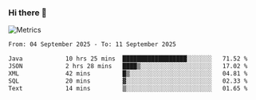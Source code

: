 ### Hi there 👋

![Metrics](https://github.com/radoapx/radoapx/blob/main/github-metrics.svg)

<!--START_SECTION:waka-->

```txt
From: 04 September 2025 - To: 11 September 2025

Java            10 hrs 25 mins  ██████████████████░░░░░░░   71.52 %
JSON            2 hrs 28 mins   ████▒░░░░░░░░░░░░░░░░░░░░   17.02 %
XML             42 mins         █▒░░░░░░░░░░░░░░░░░░░░░░░   04.81 %
SQL             20 mins         ▓░░░░░░░░░░░░░░░░░░░░░░░░   02.33 %
Text            14 mins         ▒░░░░░░░░░░░░░░░░░░░░░░░░   01.65 %
```

<!--END_SECTION:waka-->

<!--
**radoapx/radoapx** is a ✨ _special_ ✨ repository because its `README.md` (this file) appears on your GitHub profile.

Here are some ideas to get you started:

- 🔭 I’m currently working on ...
- 🌱 I’m currently learning ...
- 👯 I’m looking to collaborate on ...
- 🤔 I’m looking for help with ...
- 💬 Ask me about ...
- 📫 How to reach me: ...
- 😄 Pronouns: ...
- ⚡ Fun fact: ...
-->

